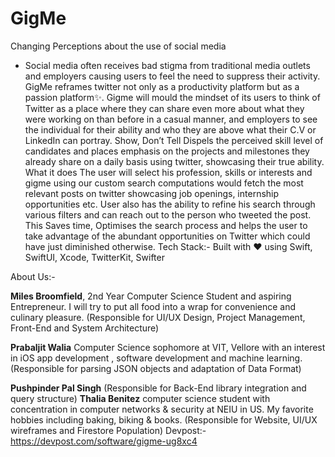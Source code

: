 # GigMe

Changing Perceptions about the use of social media
- Social media often receives bad stigma from traditional media outlets and employers causing users to feel the need to suppress their activity. GigMe reframes twitter not only as a productivity platform but as a passion platform:sparkles:. Gigme will mould the mindset of its users to think of Twitter as a place where they can share even more about what they were working on than before in a casual manner, and employers to see the individual for their ability and who they are above what their C.V or LinkedIn can portray.
Show, Don’t Tell
Dispels the perceived skill level of candidates and places emphasis on the projects and milestones they already share on a daily basis using twitter, showcasing their true ability.
What it does
The user will select his profession, skills or interests and gigme using our custom search computations would fetch the most relevant posts on twitter showcasing job openings, internship opportunities etc. User also has the ability to refine his search through various filters and can reach out to the person who tweeted the post. This Saves time, Optimises the search process and helps the user to take advantage of the abundant opportunities on Twitter which could have just diminished otherwise.
Tech Stack:-
Built with :heart: using Swift, SwiftUI, Xcode, TwitterKit, Swifter

About Us:-

**Miles Broomfield**, 2nd Year Computer Science Student and aspiring Entrepreneur. I will try to put all food into a wrap for convenience and culinary pleasure. (Responsible for UI/UX Design, Project Management, Front-End and System Architecture)

**Prabaljit Walia**
Computer Science sophomore at VIT, Vellore with an interest in iOS app development , software development and machine learning. (Responsible for parsing JSON objects and adaptation of Data Format)

**Pushpinder Pal Singh** (Responsible for Back-End library integration and query structure)
**Thalia Benitez** 
computer science student with concentration in computer networks & security at NEIU in US. My favorite hobbies including baking, biking & books. (Responsible for Website, UI/UX wireframes and Firestore Population)
Devpost:- https://devpost.com/software/gigme-ug8xc4
